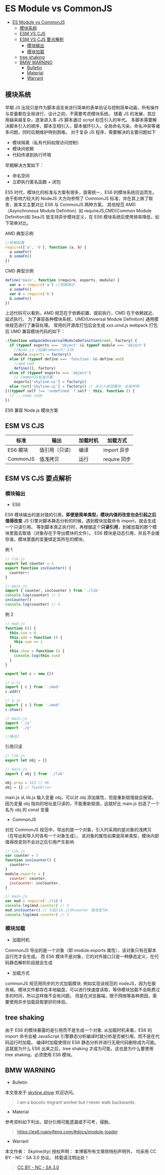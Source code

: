 # ES Module vs CommonJS

<!-- @import "[TOC]" {cmd="toc" depthFrom=1 depthTo=6 orderedList=false} -->

<!-- code_chunk_output -->

- [ES Module vs CommonJS](#es-module-vs-commonjs)
  - [模块系统](#模块系统)
  - [ESM VS CJS](#esm-vs-cjs)
  - [ESM VS CJS 要点解析](#esm-vs-cjs-要点解析)
    - [模块输出](#模块输出)
    - [模块加载](#模块加载)
  - [tree shaking](#tree-shaking)
  - [BMW WARNING](#bmw-warning)
    - [Bulletin](#bulletin)
    - [Material](#material)
    - [Warrant](#warrant)

<!-- /code_chunk_output -->

## 模块系统

早期 JS 出现只是作为脚本语言来进行简单的表单验证与控制简单动画，所有操作与变量都在全局进行，设计之初，不需要考虑模块系统。
随着 JS 的发展，其应用越来越复杂，逐渐进入多 JS 脚本通过 script 标签引入的年代。
多脚本需要解决脚本引入的顺序，脚本互相引入，脚本循环引入，全局命名污染，命名冲突等诸多问题，同时后期维护特别困难。
对于复杂 JS 程序，需要解决的主要问题如下

- 模块隔离（私有代码权限访问控制）
- 模块间依赖
- 代码传递到执行环境

早期解决方案如下：

* 命名空间
* 立即执行匿名函数 + 闭包

ES5 时代，模块化的标准与方案有很多，亟需统一，ES6 的模块系统应运而生。
由于影响力较大的 NodeJS 大方向参照了 CommonJS 标准，并在其上做了取舍，故本文主要对比 ES6 与 CommonJS 两种方案。
其他规范 AMD（Asynchronous Module Definiton）如 requireJS,CMD(Common Module Definition)如 SeaJS 皆支持异步模块定义，在 ES6 模块系统后使用频率降低，如下简单对比。

AMD 典型示例

```js
//依赖前置
require(['a', 'b'], function (a, b) {
  a.someFn()
  b.someFn()
})
```

CMD 典型示例

```js
define('main', function (require, exports, module) {
  var a = require('a') //依赖就近
  a.someFn()
  var b = require('b')
  b.someFn()
})
```

上述代码可以看到，AMD 规范在于依赖前置、提前执行，CMD 在于依赖就近、延迟执行。
为了兼容各种模块系统，UMD(Universal Module Definition) 通用模块规范进行了兼容处理。
常用的开源库打包后会生成 xxx.umd.js
webpack 打包后 UMD 兼容模块代码的如下：

```js
;(function webpackUniversalModuleDefinition(root, factory) {
  if (typeof exports === 'object' && typeof module === 'object')
    //Node.js (拓展CommonJS),ES6
    module.exports = factory()
  else if (typeof define === 'function' && define.amd)
    //amd cmd
    define([], factory)
  else if (typeof exports === 'object')
    // CommonJS标准方案
    exports['skyline-ui'] = factory()
  else root['skyline-ui'] = factory() // 未引入规范模块，全局申明
})(typeof self !== 'undefined' ? self : this, function () {
  // ...some code
})
```

ES6 兼容 Node.js 模块方案

## ESM VS CJS

| 标准     | 输出           | 加载时机 | 加载方式     |
| -------- | -------------- | -------- | ------------ |
| ES6 模块 | 值引用（只读） | 编译     | import 异步  |
| CommonJS | 值浅拷贝       | 运行     | require 同步 |

## ESM VS CJS 要点解析

### 模块输出

- ES6

ES6 模块输出的是对值的引用，**即便是简单类型，模块内值的改变也会引起之后值得改变**
JS 引擎对脚本静态分析的时候，遇到模块加载命令 import，就会生成一个只读引用。
等到脚本真正执行时，再根据这个**只读引用**，到被加载的那个模块里面去取值（对象存在于导出模块的文件）。
ES6 模块是动态引用，并且不会缓存值，模块里面的变量绑定其所在的模块。

例 1

```jsx
// lib.js
export let counter = 3
export function incCounter() {
  counter++
}

// main.js
import { counter, incCounter } from './lib'
console.log(counter) // 3
incCounter()
console.log(counter) // 4
```

例 2

```jsx
// mod.js
function C() {
  this.sum = 0
  this.add = function () {
    this.sum += 1
  }
  this.show = function () {
    console.log(this.sum)
  }
}

export let c = new C()

// x.js
import { c } from './mod'
c.add()

// y.js
import { c } from './mod'
c.show()

// main.js
import './x'
import './y'

//输出1
```

引用只读

```jsx
// lib.js
export let obj = {}

// main.js
import { obj } from './lib'

obj.prop = 123 // OK
obj = {} // TypeError
```

main.js 从 lib.js 输入变量 obj，可以对 obj 添加属性，但是重新赋值就会报错。
因为变量 obj 指向的地址是只读的，不能重新赋值，这就好比 main.js 创造了一个名为 obj 的 const 变量

- CommonJS

对应 CommonJS 规范中，导出的是一个对象，引入时采用的是对象的浅拷贝（在导出和导入时各有一个对象生成）。
该对象的属性如果是简单类型，模块内部值得改变则不会对之后引用产生影响

```jsx
// lib.js
var counter = 3
function incCounter() {
  counter++
}
module.exports = {
  counter: counter,
  incCounter: incCounter,
}

// main.js
var mod = require('./lib')
console.log(mod.counter) // 3
mod.incCounter() // 引起lib.js中counter 值改变为4
console.log(mod.counter) // 3
```

### 模块加载

- 加载时机

CommonJS 导出的是一个对象（即 module.exports 属性），该对象只有在脚本运行完才会生成。
而 ES6 模块不是对象，它的对外接口只是一种静态定义，在代码静态解析阶段就会生成

- 加载方式

commonJS 规范用同步的方式加载模块.
例如实现该规范的 nodeJS，因为在服务端，模块文件都存在本地磁盘，可以进行快速度读取，等待模块加载不会耗费过多的时间，所以这样做不会有问题。
但是在浏览器端，限于网络等各种原因，需要使用异步加载获取更好的体验。

## tree shaking

由于 ES6 的模块暴露的是引用而不是生成一个对象.
从加载时机来看，ES6 的 import 命令会被 JavaScript 引擎静态分析编译时就分析是否被引用，而不是在代码运行时加载。
编译时加载使得对 ES6 静态分析并进行无用代码删除成为可能。
这就是为什么 ES6 出来之后，tree shaking 才成为可能，这也是为什么要使用 tree shaking，必须使用 ES6 模块。

## BMW WARNING

- Bulletin

本文首发于 [skyline.show](http://www.skyline.show)  欢迎访问。

> I am a bucolic migrant worker but I never walk backwards.

- Material

参考资料如下列出，部分引用可能遗漏或不可考，侵删。

> https://es6.ruanyifeng.com/#docs/module-loader

- Warrant

本文作者： Skyline(lty)
授权声明： 本博客所有文章除特别声明外， 均采用 CC BY - NC - SA 3.0 协议。 转载请注明出处！

> [CC BY - NC - SA 3.0](https://creativecommons.org/licenses/by-nc-sa/3.0/deed.zh)

